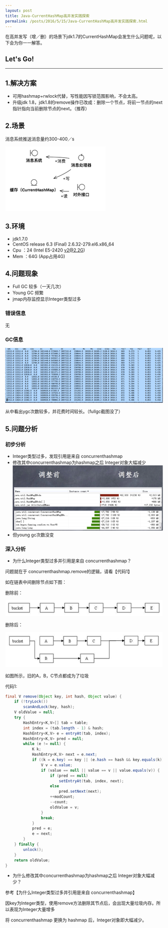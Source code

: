```yaml
---
layout: post
title: Java-CurrentHashMap高并发实践探索
permalink: /posts/2016/5/15/Java-CurrentHashMap高并发实践探索.html
---
```


在高并发写（增／删）的场景下jdk1.7的CurrentHashMap会发生什么问题呢，以下会为你一一解答。

## Let's Go!
-----

## 1.解决方案

* 可用hashmap+rwlock代替，写性能因写锁范围影响，不会太高。
* 升级jdk 1.8，jdk1.8的remove操作已改成：删除一个节点，将前一节点的next指针指向当前删除节点的next。（推荐）

## 2.场景

消息系统推送消息量约300-400／s

![sence](/images/CurrentHashMap高并发实践探索/scene.png)

## 3.环境

* jdk1.7.0
* CentOS release 6.3 (Final) 2.6.32-279.el6.x86_64
* Cpu ：24 (Intel E5-2420 v2@2.2G)
* Mem ：64G (App占用4G)

## 4.问题现象

* Full GC 较多（一天几次）
* Young GC 频繁
* jmap内存监控显示Integer类型过多

### 错误信息

无

### GC信息

![gc](/images/CurrentHashMap高并发实践探索/gc.png)

从中看出ygc次数较多，并花费时间较长。（fullgc截图没了）

## 5.问题分析

### 初步分析

* Integer类型过多，发现引用是来自 concurrenthashmap
* 修改其中concurrenthashmap为hashmap之后 Integer对象大幅减少
![integer](/images/CurrentHashMap高并发实践探索/integer.png)
* 但young gc次数没变

### 深入分析

* 为什么Integer类型过多并引用是来自 concurrenthashmap？

问题就在于 concurrenthashmap.remove的逻辑，请看【代码1】

如在链表中间删除节点如下图：

删除前：

![remove](/images/CurrentHashMap高并发实践探索/remove.jpg)

删除后：

![remove_new](/images/CurrentHashMap高并发实践探索/remove_new.jpg)

如图所示，旧的A，B，C节点都成为了垃圾

代码1:
``` java
final V remove(Object key, int hash, Object value) {
    if (!tryLock())
        scanAndLock(key, hash);
    V oldValue = null;
    try {
        HashEntry<K,V>[] tab = table;
        int index = (tab.length - 1) & hash;
        HashEntry<K,V> e = entryAt(tab, index);
        HashEntry<K,V> pred = null;
        while (e != null) {
            K k;
            HashEntry<K,V> next = e.next;
            if ((k = e.key) == key || (e.hash == hash && key.equals(k))) {
                V v = e.value;
                if (value == null || value == v || value.equals(v)) {
                    if (pred == null)
                        setEntryAt(tab, index, next);
                    else
                        pred.setNext(next);
                    ++modCount;
                    --count;
                    oldValue = v;
                }
                break;
            }
            pred = e;
            e = next;
        }
    } finally {
        unlock();
    }
    return oldValue;
}
```

* 为什么修改其中concurrenthashmap为hashmap之后 Integer对象大幅减少？

参考【为什么Integer类型过多并引用是来自 concurrenthashmap】

因key为Integer类型，使用remove方法删除其节点后，会出现大量垃圾内存。所以表现为Integer大量增多

将 concurrenthashmap 更换为 hashmap 后，Integer对象即大幅减少。
